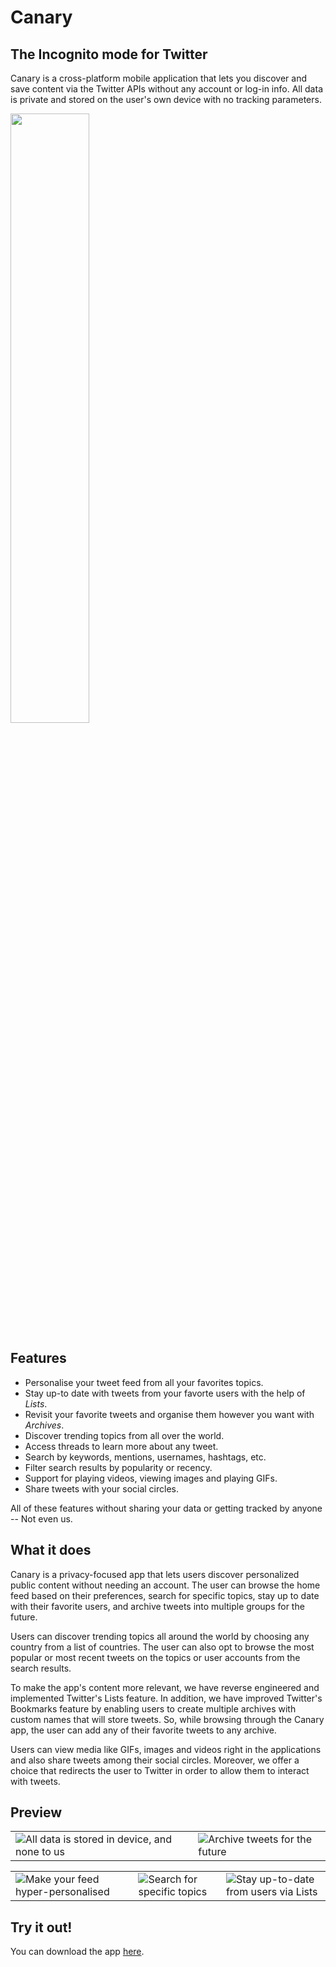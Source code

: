 
# Canary
## The Incognito mode for Twitter

Canary is a cross-platform mobile application that lets you discover and save content via the Twitter APIs without any account or log-in info. All data is private and stored on the user's own device with no tracking parameters.


<img src="https://user-images.githubusercontent.com/86605635/185108384-b635c432-6f7a-43c6-909f-a10ff8e550a8.gif" style="width: 50%;"/>


## Features

- Personalise your tweet feed from all your favorites topics.
- Stay up-to date with tweets from your favorte users with the help of _Lists_.
- Revisit your favorite tweets and organise them however you want with _Archives_.
- Discover trending topics from all over the world.
- Access threads to learn more about any tweet.
- Search by keywords, mentions, usernames, hashtags, etc.
- Filter search results by popularity or recency.
- Support for playing videos, viewing images and playing GIFs. 
- Share tweets with your social circles.

All of these features without sharing your data or getting tracked by anyone -- Not even us.

## What it does

Canary is a privacy-focused app that lets users discover personalized public content without needing an account. The user can browse the home feed based on their preferences, search for specific topics, stay up to date with their favorite users, and archive tweets into multiple groups for the future. 

Users can discover trending topics all around the world by choosing any country from a list of countries. 
The user can also opt to browse the most popular or most recent tweets on the topics or user accounts from the search results.

To make the app's content more relevant, we have reverse engineered and implemented Twitter's Lists feature. In addition, we have improved Twitter's Bookmarks feature by enabling users to create multiple archives with custom names that will store tweets. So, while browsing through the Canary app, the user can add any of their favorite tweets to any archive. 

Users can view media like GIFs, images and videos right in the applications and also share tweets among their social circles. Moreover, we offer a choice that redirects the user to Twitter in order to allow them to interact with tweets.

## Preview


|   |   |
| - | - |
|  ![All data is stored in device, and none to us](https://user-images.githubusercontent.com/86605635/185109770-a3fe8838-38d1-4bc8-ae82-2f9921f076f7.jpg) | ![Archive tweets for the future](https://user-images.githubusercontent.com/86605635/185109674-afc635d0-ca85-43d0-87e0-cdd728921bd1.jpg)  |

|   |   |   |
| - | - | - |
| ![Make your feed hyper-personalised](https://user-images.githubusercontent.com/86605635/185109753-fbc608eb-fcbf-4cd6-a122-cf408c29320f.jpg) | ![Search for specific topics](https://user-images.githubusercontent.com/86605635/185109722-c09d2c75-3f91-4835-859c-ba416dff1f0d.jpg) | ![Stay up-to-date from users via Lists](https://user-images.githubusercontent.com/86605635/185109694-3d67e6ed-e80d-499d-95a8-b4ad274e94bb.jpg) |

## Try it out!

You can download the app [here](https://drive.google.com/drive/folders/1OCA8czAIVEaGfU-F6EUL8fMwdnRerKdP?usp=sharing).



